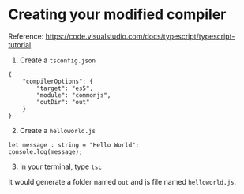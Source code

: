 # Creating your modified compiler
Reference: https://code.visualstudio.com/docs/typescript/typescript-tutorial

1. Create a `tsconfig.json`

```
{
    "compilerOptions": {
        "target": "es5",
        "module": "commonjs",
        "outDir": "out"
    }
}
```
2. Create a `helloworld.js`

```
let message : string = "Hello World";
console.log(message);
```

3. In your terminal, type `tsc`

It would generate a folder named `out` and js file named `helloworld.js`.
